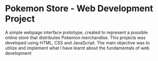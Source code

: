 # Pokemon Store - Web Development Project

A simple webpage interface prototype, created to represent a possible online store that distributes Pokemon merchandise.
This projects was developed using HTML, CSS and JavaScript. The main objective was to utilize and implement what I have learnt about the fundamentals of web development
